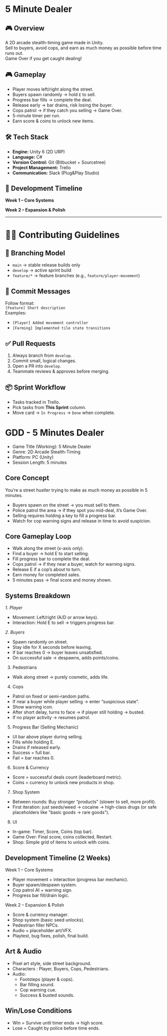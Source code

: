 # 5 Minute Dealer  

## 🎮 Overview  
A 2D arcade stealth-timing game made in Unity.  
Sell to buyers, avoid cops, and earn as much money as possible before time runs out.  
Game Over if you get caught dealing!

## 🎮 Gameplay
- Player moves left/right along the street.
- Buyers spawn randomly → hold `E` to sell.
- Progress bar fills → complete the deal.
- Release early → bar drains, risk losing the buyer.
- Cops patrol → if they catch you selling → Game Over.
- 5-minute timer per run.
- Earn score & coins to unlock new items.

## 🛠 Tech Stack  
- **Engine:** Unity 6 (2D URP)  
- **Language:** C#  
- **Version Control:** Git (Bitbucket + Sourcetree)  
- **Project Management:** Trello 
- **Communication:** Slack (Plug&Play Studio)  

## 🚀 Development Timeline  
**Week 1 – Core Systems**   

**Week 2 – Expansion & Polish**  

---
# 👩‍💻 Contributing Guidelines

## 🔀 Branching Model
- `main` → stable release builds only  
- `develop` → active sprint build  
- `feature/*` → feature branches (e.g., `feature/player-movement`)

## 💬 Commit Messages
Follow format:  
`[Feature] Short description`  
Examples:  
- `[Player] Added movement controller`  
- `[Farming] Implemented tile state transitions`

## ✅ Pull Requests
1. Always branch from `develop`.  
2. Commit small, logical changes.  
3. Open a PR into `develop`.  
4. Teammate reviews & approves before merging.  

## 📦 Sprint Workflow
- Tasks tracked in Trello.  
- Pick tasks from **This Sprint** column.  
- Move card → `In Progress` → `Done` when complete.

# GDD - 5 Minutes Dealer
- Game Title (Working): 5 Minute Dealer 
- Genre: 2D Arcade Stealth-Timing 
- Platform: PC (Unity) 
- Session Length: 5 minutes 

## Core Concept 
You’re a street hustler trying to make as much money as possible in 5 minutes. 
- Buyers spawn on the street → you must sell to them. 
- Police patrol the area → if they spot you mid-deal, it’s Game Over. 
- Selling requires holding a key to fill a progress bar. 
- Watch for cop warning signs and release in time to avoid suspicion. 

## Core Gameplay Loop 
-  Walk along the street (x-axis only).
-  Find a buyer → hold E to start selling.
-  Fill progress bar to complete the deal. 
-  Cops patrol → if they near a buyer, watch for warning signs. 
-  Release E if a cop’s about to turn. 
-  Earn money for completed sales. 
-  5 minutes pass → final score and money shown. 

## Systems Breakdown 
*1. Player* 
- Movement: Left/right (A/D or arrow keys). 
- Interaction: Hold E to sell → triggers progress bar. 

*2. Buyers* 
- Spawn randomly on street. 
- Stay idle for X seconds before leaving. 
- If bar reaches 0 → buyer leaves unsatisfied. 
- On successful sale → despawns, adds points/coins. 

3. Pedestrians 
- Walk along street → purely cosmetic, adds life. 

4. Cops 
- Patrol on fixed or semi-random paths. 
- If near a buyer while player selling → enter “suspicious state”. 
- Show warning icon. 
- After short delay, turns to face → if player still holding → busted. 
- If no player activity → resumes patrol. 

5. Progress Bar (Selling Mechanic) 
- UI bar above player during selling. 
- Fills while holding E. 
- Drains if released early. 
- Success = full bar. 
- Fail = bar reaches 0. 

6. Score & Currency 
- Score = successful deals count (leaderboard metric). 
- Coins = currency to unlock new products in shop. 

7. Shop System 
- Between rounds: Buy stronger “products” (slower to sell, more profit). 
- First iteration: just seeds/weed → cocaine → high-class drugs (or safe placeholders like "basic goods → rare goods"). 

8. UI 
- In-game: Timer, Score, Coins (top bar). 
- Game Over: Final score, coins collected, Restart. 
- Shop: Simple grid of items to unlock with coins. 

## Development Timeline (2 Weeks) 

Week 1 – Core Systems 
- Player movement + interaction (progress bar mechanic). 
- Buyer spawn/despawn system. 
- Cop patrol AI + warning sign. 
- Progress bar fill/drain logic. 

Week 2 – Expansion & Polish 
- Score & currency manager. 
- Shop system (basic seed unlocks). 
- Pedestrian filler NPCs. 
- Audio + placeholder art/VFX. 
- Playtest, bug fixes, polish, final build. 

## Art & Audio 
- Pixel art style, side street background. 
- Characters : Player, Buyers, Cops, Pedestrians. 
- Audio: 
  - Footsteps (player & cops). 
  - Bar filling sound. 
  - Cop warning cue. 
  - Success & busted sounds. 

## Win/Lose Conditions 
- Win = Survive until timer ends → high score. 
- Lose = Caught by police before time ends.
